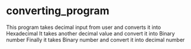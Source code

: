 # converting_program
This program takes decimal input from user and converts it into Hexadecimal 
It takes another decimal value and convert it into Binary number
Finally it takes Binary number and convert it into decimal number

